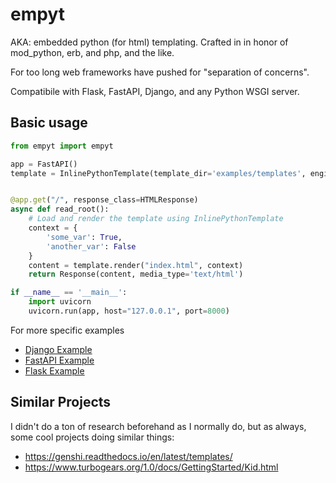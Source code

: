 # empyt
AKA: embedded python (for html) templating. Crafted in in honor of mod_python, erb, and php, and the like.

For too long web frameworks have pushed for "separation of concerns".

Compatibile with Flask, FastAPI, Django, and any Python WSGI server.

## Basic usage
```py
from empyt import empyt

app = FastAPI()
template = InlinePythonTemplate(template_dir='examples/templates', engine='jinja')


@app.get("/", response_class=HTMLResponse)
async def read_root():
    # Load and render the template using InlinePythonTemplate
    context = {
        'some_var': True,
        'another_var': False
    }
    content = template.render("index.html", context)
    return Response(content, media_type='text/html')

if __name__ == '__main__':
    import uvicorn
    uvicorn.run(app, host="127.0.0.1", port=8000)

```

For more specific examples
- [Django Example](./examples/django_example.py)
- [FastAPI Example](./examples/fastapi_example.py)
- [Flask Example](./examples/flask_example.py)


## Similar Projects
I didn't do a ton of research beforehand as I normally do, but as always, some cool projects doing similar things:
- https://genshi.readthedocs.io/en/latest/templates/
- https://www.turbogears.org/1.0/docs/GettingStarted/Kid.html
